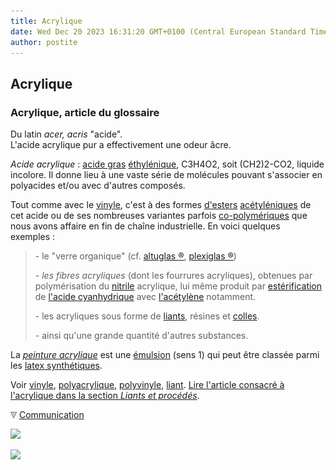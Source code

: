 ```yaml
---
title: Acrylique
date: Wed Dec 20 2023 16:31:20 GMT+0100 (Central European Standard Time)
author: postite
---
```


## Acrylique
### Acrylique, article du glossaire
 Du latin _acer, acris_ "acide".  
L'acide acrylique pur a effectivement une odeur âcre.

_Acide acrylique_ : [acide gras](acidesgras.html) [éthylénique](ethylenique.html), C3H4O2, soit (CH2)2\-CO2, liquide incolore. Il donne lieu à une vaste série de molécules pouvant s'associer en polyacides et/ou avec d'autres composés.

Tout comme avec le [vinyle](vinylegloss.html), c'est à des formes [d'esters](ester.html) [acétyléniques](acetylene.html) de cet acide ou de ses nombreuses variantes parfois [co-polymériques](polymere.html#copolymeres) que nous avons affaire en fin de chaîne industrielle. En voici quelques exemples :

> \- le "verre organique" (cf. [altuglas ®](plastiques.html#altuglas), [plexiglas ®](plastiques.html#plexy))
> 
> \- _les fibres acryliques_ (dont les fourrures acryliques), obtenues par polymérisation du [nitrile](nitrile.html) acrylique, lui même produit par [estérification](saponification.html#lesterification) de [l'acide cyanhydrique](c.html#cyanhydriqueacide) avec [l'acétylène](acetylene.html) notamment.
> 
> \- les acryliques sous forme de [liants](liant.html), résines et [colles](polyacrylique.html#collespolyacryliques).
> 
> \- ainsi qu'une grande quantité d'autres substances.  

La _[peinture acrylique](acrylique.html)_ est une [émulsion](emulsion.html) (sens 1) qui peut être classée parmi les [latex synthétiques](latex.html#latexsynthe).

Voir [vinyle](vinylegloss.html), [polyacrylique](polyacrylique.html), [polyvinyle](polyvinyle.html), [liant](liant.html). [Lire l'article consacré à l'acrylique dans la section _Liants et procédés_](acrylique.html).



![](images/flechebas.gif) [Communication](http://www.artrealite.com/annonceurs.htm) 

[![](https://cbonvin.fr/sites/regie.artrealite.com/visuels/campagne1.png)](index-2.html#20131014)

![](https://cbonvin.fr/sites/regie.artrealite.com/visuels/campagne2.png)